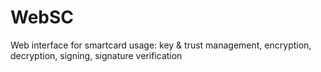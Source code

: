 WebSC
=====

Web interface for smartcard usage: key &amp; trust management, encryption, decryption, signing, signature verification